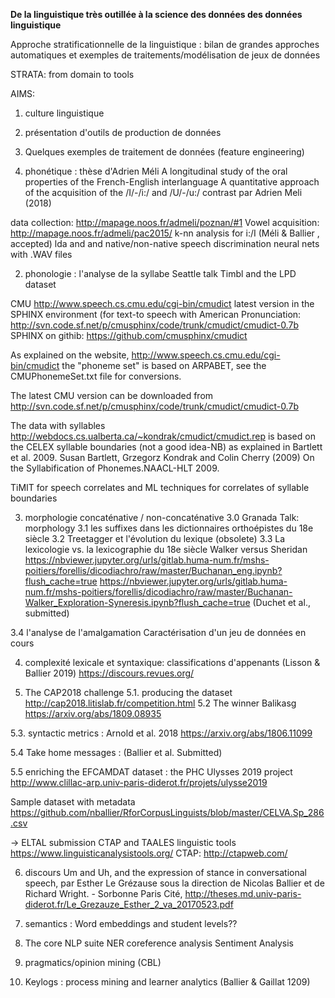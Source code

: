 **De la linguistique très outillée à la science des données des données linguistique**



Approche stratificationnelle de la linguistique : bilan de grandes approches automatiques et exemples de traitements/modélisation de jeux de données 



STRATA:  from domain to tools



AIMS:
1. culture linguistique
2. présentation d'outils de production de données
3. Quelques exemples de traitement de données (feature engineering)


1. phonétique :
thèse d'Adrien Méli
A longitudinal study of the oral properties of the French-English interlanguage A quantitative approach of the acquisition of the /I/-/i:/ and /U/-/u:/ contrast
par Adrien Meli (2018)


data collection:
http://mapage.noos.fr/admeli/poznan/#1
Vowel acquisition:
http://mapage.noos.fr/admeli/pac2015/
k-nn analysis for  i:/I (Méli & Ballier , accepted)
lda and and native/non-native speech discrimination
neural nets with .WAV files


2. phonologie : l'analyse de la syllabe
Seattle talk
Timbl and the LPD dataset


CMU 
http://www.speech.cs.cmu.edu/cgi-bin/cmudict
latest version in the SPHINX environment (for text-to speech with American Pronunciation:
http://svn.code.sf.net/p/cmusphinx/code/trunk/cmudict/cmudict-0.7b
SPHINX on githib: https://github.com/cmusphinx/cmudict

As explained on the website,
http://www.speech.cs.cmu.edu/cgi-bin/cmudict
the "phoneme set" is based on ARPABET, see the CMUPhonemeSet.txt file for conversions.

The latest CMU version can be downloaded from 
http://svn.code.sf.net/p/cmusphinx/code/trunk/cmudict/cmudict-0.7b

The data with syllables http://webdocs.cs.ualberta.ca/~kondrak/cmudict/cmudict.rep
is based on the CELEX syllable boundaries (not a good idea-NB) as explained in Bartlett et al. 2009.
Susan Bartlett, Grzegorz Kondrak and Colin Cherry (2009) 
On the Syllabification of Phonemes.NAACL-HLT 2009.




TiMIT for speech correlates and ML techniques for correlates of syllable boundaries 


3. morphologie 
concaténative / non-concaténative
3.0  Granada Talk: morphology
3.1 les suffixes dans les dictionnaires orthoépistes du 18e siècle
3.2 Treetagger et l'évolution du lexique (obsolete)
3.3 La lexicologie vs. la lexicographie du 18e siècle
Walker versus Sheridan
https://nbviewer.jupyter.org/urls/gitlab.huma-num.fr/mshs-poitiers/forellis/dicodiachro/raw/master/Buchanan_eng.ipynb?flush_cache=true
https://nbviewer.jupyter.org/urls/gitlab.huma-num.fr/mshs-poitiers/forellis/dicodiachro/raw/master/Buchanan-Walker_Exploration-Syneresis.ipynb?flush_cache=true
(Duchet et al., submitted)


3.4 l'analyse de l'amalgamation
Caractérisation d'un jeu de données en cours   

4. complexité lexicale et syntaxique:
classifications d'appenants (Lisson & Ballier 2019) 
https://discours.revues.org/


5. The CAP2018 challenge 
5.1. producing the dataset
http://cap2018.litislab.fr/competition.html
5.2 The winner
Balikasg https://arxiv.org/abs/1809.08935

5.3. syntactic metrics : Arnold et al. 2018 
https://arxiv.org/abs/1806.11099

5.4 Take home messages : (Ballier et al. Submitted)  

5.5 enriching the EFCAMDAT dataset : the PHC Ulysses 2019 project
http://www.clillac-arp.univ-paris-diderot.fr/projets/ulysse2019

Sample dataset with metadata
https://github.com/nballier/RforCorpusLinguists/blob/master/CELVA.Sp_286.csv

-> ELTAL submission
CTAP and TAALES linguistic tools
https://www.linguisticanalysistools.org/
CTAP: http://ctapweb.com/

6. discours 
Um and Uh, and the expression of stance in conversational speech, par Esther Le Grézause sous la direction de Nicolas Ballier et de Richard Wright. - Sorbonne Paris Cité, 
http://theses.md.univ-paris-diderot.fr/Le_Grezauze_Esther_2_va_20170523.pdf

7. semantics : Word embeddings and student levels??


8. The core NLP suite 
NER
coreference analysis
Sentiment Analysis


9. pragmatics/opinion mining (CBL)


10. Keylogs : process mining and learner analytics (Ballier & Gaillat 1209) 


